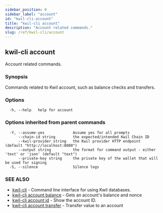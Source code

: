 ```yaml
---
sidebar_position: 0
sidebar_label: "account"
id: "kwil-cli-account"
title: "kwil-cli account"
description: "Account related commands."
slug: /ref/kwil-cli/account
---
```


## kwil-cli account

Account related commands.

### Synopsis

Commands related to Kwil account, such as balance checks and transfers.

### Options

```
  -h, --help   help for account
```

### Options inherited from parent commands

```
  -Y, --assume-yes             Assume yes for all prompts
      --chain-id string        the expected/intended Kwil Chain ID
      --kwil-provider string   the Kwil provider HTTP endpoint (default "http://localhost:8080")
      --output string          the format for command output - either 'text' or 'json' (default "text")
      --private-key string     the private key of the wallet that will be used for signing
  -S, --silence                Silence logs
```

### SEE ALSO

* [kwil-cli](/docs/ref/kwil-cli)	 - Command line interface for using Kwil databases.
* [kwil-cli account balance](/docs/ref/kwil-cli/account/balance)	 - Gets an account's balance and nonce
* [kwil-cli account id](/docs/ref/kwil-cli/account/i)	 - Show the account ID.
* [kwil-cli account transfer](/docs/ref/kwil-cli/account/transfer)	 - Transfer value to an account


